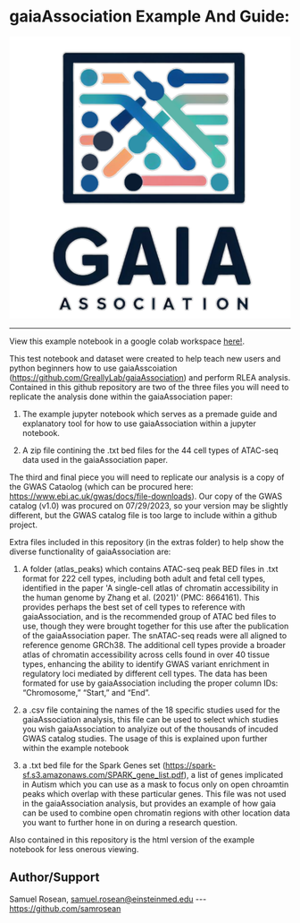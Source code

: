 # gaiaAssociation Example And Guide:

![alt text](https://github.com/samrosean/images/blob/main/logo_with_border_transparent.png)

****

View this example notebook in a google colab workspace [here!](https://colab.research.google.com/drive/1AkKWNDi9E9gCcvRiKSQKTp8GN_qGYWJY?usp=sharing).

This test notebook and dataset were created to help teach new users and python beginners how to use gaiaAsscoiation (https://github.com/GreallyLab/gaiaAssociation) and perform RLEA analysis. Contained in this github repository are two of the three files you will need to replicate the analysis done within the gaiaAssociation paper:

1. The example jupyter notebook which serves as a premade guide and explanatory tool for how to use gaiaAssociation within a jupyter notebook.

2. A zip file contining the .txt bed files for the 44 cell types of ATAC-seq data used in the gaiaAssociation paper.

The third and final piece you will need to replicate our analysis is a copy of the GWAS Cataolog (which can be procured here: https://www.ebi.ac.uk/gwas/docs/file-downloads). Our copy of the GWAS catalog (v1.0) was procured on 07/29/2023, so your version may be slightly different, but the GWAS catalog file is too large to include within a github project.



Extra files included in this repository (in the extras folder) to help show the diverse functionality of gaiaAssociation are:

1. A folder (atlas_peaks) which contains ATAC-seq peak BED files in .txt format for 222 cell types, including both adult and fetal cell types, identified in the paper 'A single-cell atlas of chromatin accessibility in the human genome by Zhang et al. (2021)' (PMC: 8664161). This provides perhaps the best set of cell types to reference with gaiaAssociation, and is the recommended group of ATAC bed files to use, though they were brought together for this use after the publication of the gaiaAssociation paper. The snATAC-seq reads were all aligned to reference genome GRCh38. The additional cell types provide a broader atlas of chromatin accessibility across cells found in over 40 tissue types, enhancing the ability to identify GWAS variant enrichment in regulatory loci mediated by different cell types. The data has been formated for use by gaiaAssociation including the proper column IDs: “Chromosome,” “Start,” and “End”.

2. a .csv file containing the names of the 18 specific studies used for the gaiaAssociation analysis, this file can be used to select which studies you wish gaiaAssociation to analyize out of the thousands of incuded GWAS catalog studies. The usage of this is explained upon further within the example notebook

3. a .txt bed file for the Spark Genes set (https://spark-sf.s3.amazonaws.com/SPARK_gene_list.pdf), a list of genes implicated in Autism which you can use as a mask to focus only on open chroamtin peaks which overlap with these particular genes. This file was not used in the gaiaAssociation analysis, but provides an example of how gaia can be used to combine open chromatin regions with other location data you want to further hone in on during a research question.

Also contained in this repository is the html version of the example notebook for less onerous viewing. 

## Author/Support

Samuel Rosean, samuel.rosean@einsteinmed.edu --- https://github.com/samrosean
